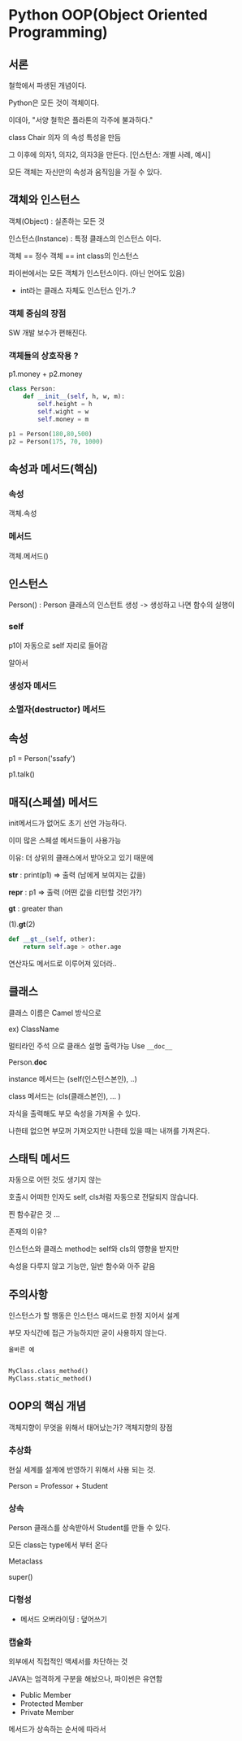 # Python OOP(Object Oriented Programming)


## 서론 

철학에서 파생된 개념이다.

Python은 모든 것이 객체이다.

이데아, 
"서양 철학은 플라톤의 각주에 불과하다."

class Chair 의자 의 속성 특성을 만듬

그 이후에 의자1, 의자2, 의자3을 만든다. 
[인스턴스: 개별 사례, 예시]

모든 객체는 자신만의 속성과 움직임을 가질 수 있다. 




## 객체와 인스턴스

객체(Object) : 실존하는 모든 것

인스턴스(Instance) : 특정 클래스의 인스턴스 이다. 

객체 == 정수 객체 == int class의 인스턴스 

파이썬에서는 모든 객체가 인스턴스이다. (아닌 언어도 있음)

* int라는 클래스 자체도 인스턴스 인가..?



### 객체 중심의 장점 
SW 개발 보수가 편해진다. 


### 객체들의 상호작용 ?

p1.money + p2.money

```python
class Person:
    def __init__(self, h, w, m):
        self.height = h
        self.wight = w
        self.money = m

p1 = Person(180,80,500)
p2 = Person(175, 70, 1000)
```

## 속성과 메서드(핵심)

### 속성

객체.속성

### 메서드

객체.메서드()


## 인스턴스

Person() : Person 클래스의 인스턴트 생성
-> 생성하고 나면 함수의 실행이 

### self

p1이 자동으로 self 자리로 들어감

알아서

### 생성자 메서드 

### 소멸자(destructor) 메서드


## 속성 

p1 = Person('ssafy')

p1.talk()




## 매직(스페셜) 메서드

init메서드가 없어도 초기 선언 가능하다. 

이미 많은 스페셜 메서드들이 사용가능

이유: 더 상위의 클래스에서 받아오고 있기 때문에 



__str__ : print(p1) => 출력 (남에게 보여지는 값을)

__repr__ : p1 => 출력 (어떤 값을 리턴할 것인가?)

__gt__ : greater than

(1).__gt__(2)
```python
def __gt__(self, other):
    return self.age > other.age
```

연산자도 메서드로 이루어져 있더라..


## 클래스 

 클래스 이름은 Camel 방식으로 
 
 ex) ClassName

 멀티라인 주석 으로 클래스 설명 출력가능 Use `__doc__` 

 Person.__doc__




instance 메서드는 (self(인스턴스본인), ..)

class 메서드는 (cls(클래스본인), ... )


자식을 출력해도 부모 속성을 가져올 수 있다. 

나한테 없으면 부모꺼 가져오지만 나한테 있을 때는 내꺼를 가져온다. 

## 스태틱 메서드

자동으로 어떤 것도 생기지 않는 

호출시 어떠한 인자도 self, cls처럼 자동으로 전달되지 않습니다. 

찐 함수같은 것 ... 

존재의 이유?  

인스턴스와 클래스 method는 self와 cls의 영향을 받지만

속성을 다루지 않고 기능만, 일반 함수와 아주 같음



## 주의사항

인스턴스가 할 행동은 인스턴스 매서드로 한정 지어서 설계 

부모 자식간에 접근 가능하지만 굳이 사용하지 않는다.

`올바른 예`

```python 

MyClass.class_method()
MyClass.static_method()
```


## OOP의 핵심 개념

객체지향이 무엇을 위해서 태어났는가? 객체지향의 장점

### 추상화

현실 세계를 설계에 반영하기 위해서 사용 되는 것.

Person = Professor + Student

### 상속

Person 클래스를 상속받아서 Student를 만들 수 있다. 

모든 class는 type에서 부터 온다 

Metaclass

super()

### 다형성

- 메서드 오버라이딩 : 덮어쓰기 

### 캡슐화 

외부에서 직접적인 액세서를 차단하는 것

JAVA는 엄격하게 구분을 해놨으나, 파이썬은 유연함 

- Public Member
- Protected Member
- Private Member


메서드가 상속하는 순서에 따라서 